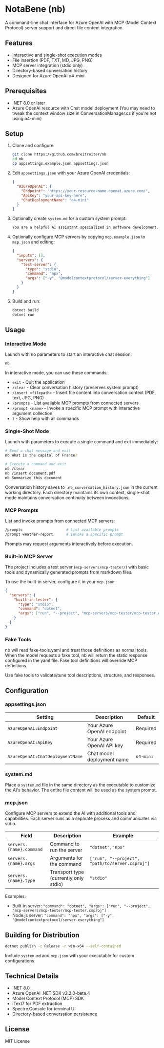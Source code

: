 # NotaBene (nb)

A command-line chat interface for Azure OpenAI with MCP (Model Context Protocol) server support and direct file content integration.

## Features

- Interactive and single-shot execution modes
- File insertion (PDF, TXT, MD, JPG, PNG)
- MCP server integration (stdio only)
- Directory-based conversation history
- Designed for Azure OpenAI o4-mini

## Prerequisites

- .NET 8.0 or later
- Azure OpenAI resource with Chat model deployment (You may need to tweak the context window size in ConversationManager.cs if you're not using o4-mini)

## Setup

1. Clone and configure:
   ```bash
   git clone https://github.com/breitreiter/nb
   cd nb
   cp appsettings.example.json appsettings.json
   ```

2. Edit `appsettings.json` with your Azure OpenAI credentials:
   ```json
   {
     "AzureOpenAI": {
       "Endpoint": "https://your-resource-name.openai.azure.com/",
       "ApiKey": "your-api-key-here",
       "ChatDeploymentName": "o4-mini"
     }
   }
   ```

3. Optionally create `system.md` for a custom system prompt:
   ```markdown
   You are a helpful AI assistant specialized in software development.
   ```

4. Optionally configure MCP servers by copying `mcp.example.json` to `mcp.json` and editing:
   ```json
   {
     "inputs": [],
     "servers": {
       "test-server": {
         "type": "stdio",
         "command": "npx",
         "args": ["-y", "@modelcontextprotocol/server-everything"]
       }
     }
   }
   ```

5. Build and run:
   ```bash
   dotnet build
   dotnet run
   ```

## Usage

### Interactive Mode
Launch with no parameters to start an interactive chat session:
```bash
nb
```
In interactive mode, you can use these commands:
- `exit` - Quit the application
- `/clear` - Clear conversation history (preserves system prompt)
- `/insert <filepath>` - Insert file content into conversation context (PDF, text, JPG, PNG)
- `/prompts` - List available MCP prompts from connected servers
- `/prompt <name>` - Invoke a specific MCP prompt with interactive argument collection
- `?` - Show help with all commands

### Single-Shot Mode
Launch with parameters to execute a single command and exit immediately:
```bash
# Send a chat message and exit
nb What is the capital of France?

# Execute a command and exit
nb /clear
nb /insert document.pdf
nb Summarize this document
```

Conversation history saves to `.nb_conversation_history.json` in the current working directory. Each directory maintains its own context, single-shot mode maintains conversation continuity between invocations.

### MCP Prompts
List and invoke prompts from connected MCP servers:
```bash
/prompts                    # List available prompts
/prompt weather-report      # Invoke a specific prompt
```
Prompts may request arguments interactively before execution.

### Built-in MCP Server
The project includes a test server (`mcp-servers/mcp-tester/`) with basic tools and dynamically generated prompts from markdown files.

To use the built-in server, configure it in your `mcp.json`:
```json
{
  "servers": {
    "built-in-tester": {
      "type": "stdio",
      "command": "dotnet",
      "args": ["run", "--project", "mcp-servers/mcp-tester/mcp-tester.csproj"]
    }
  }
}
```

### Fake Tools
nb will read fake-tools.yaml and treat those definitions as normal tools. When the model requests a fake tool, nb will return the static response configured in the yaml file. Fake tool definitions will override MCP definitions.

Use fake tools to validate/tune tool descriptions, structure, and responses.

## Configuration

### appsettings.json
| Setting | Description | Default |
|---------|-------------|---------|
| `AzureOpenAI:Endpoint` | Your Azure OpenAI endpoint | Required |
| `AzureOpenAI:ApiKey` | Your Azure OpenAI API key | Required |
| `AzureOpenAI:ChatDeploymentName` | Chat model deployment name | `o4-mini` |

### system.md
Place a `system.md` file in the same directory as the executable to customize the AI's behavior. The entire file content will be used as the system prompt.

### mcp.json
Configure MCP servers to extend the AI with additional tools and capabilities. Each server runs as a separate process and communicates via stdio.

| Field | Description | Example |
|-------|-------------|---------|
| `servers.{name}.command` | Command to run the server | `"dotnet"`, `"npx"` |
| `servers.{name}.args` | Arguments for the command | `["run", "--project", "path/to/server.csproj"]` |
| `servers.{name}.type` | Transport type (currently only stdio) | `"stdio"` |

Examples:
- Built-in server: `"command": "dotnet", "args": ["run", "--project", "mcp-servers/mcp-tester/mcp-tester.csproj"]`
- Node.js server: `"command": "npx", "args": ["-y", "@modelcontextprotocol/server-everything"]`

## Building for Distribution

```bash
dotnet publish -c Release -r win-x64 --self-contained
```

Include `system.md` and `mcp.json` with your executable for custom configurations.

## Technical Details

- .NET 8.0
- Azure OpenAI .NET SDK v2.2.0-beta.4
- Model Context Protocol (MCP) SDK
- iText7 for PDF extraction
- Spectre.Console for terminal UI
- Directory-based conversation persistence

## License

MIT License
